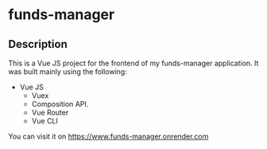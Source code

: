 # funds-manager

## Description

This is a Vue JS project for the frontend of my funds-manager application. It was built mainly using the following: 
- Vue JS
    - Vuex
    - Composition API.
    - Vue Router
    - Vue CLI

You can visit it on https://www.funds-manager.onrender.com